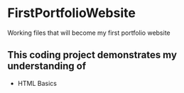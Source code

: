 # FirstPortfolioWebsite

Working files that will become my first portfolio website

## This coding project demonstrates my understanding of
+ HTML Basics

